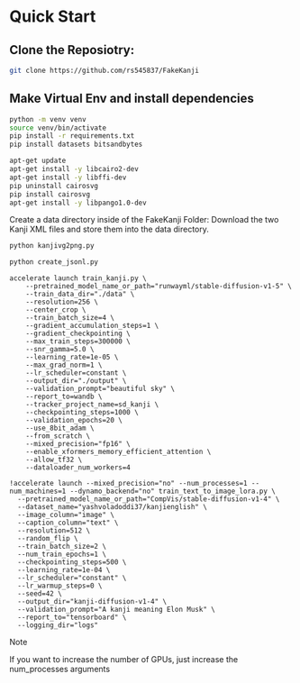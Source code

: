 # Quick Start

## Clone the Reposiotry:
```bash 
git clone https://github.com/rs545837/FakeKanji
```

## Make Virtual Env and install dependencies
```bash
python -m venv venv
source venv/bin/activate
pip install -r requirements.txt
pip install datasets bitsandbytes
```

```bash
apt-get update
apt-get install -y libcairo2-dev
apt-get install -y libffi-dev
pip uninstall cairosvg
pip install cairosvg
apt-get install -y libpango1.0-dev
```

Create a data directory inside of the FakeKanji Folder:
Download the two Kanji XML files and store them into the data directory.

```bash
python kanjivg2png.py
```

```bash
python create_jsonl.py
```


```
accelerate launch train_kanji.py \
    --pretrained_model_name_or_path="runwayml/stable-diffusion-v1-5" \
    --train_data_dir="./data" \
    --resolution=256 \
    --center_crop \
    --train_batch_size=4 \
    --gradient_accumulation_steps=1 \
    --gradient_checkpointing \
    --max_train_steps=300000 \
    --snr_gamma=5.0 \
    --learning_rate=1e-05 \
    --max_grad_norm=1 \
    --lr_scheduler=constant \
    --output_dir="./output" \
    --validation_prompt="beautiful sky" \
    --report_to=wandb \
    --tracker_project_name=sd_kanji \
    --checkpointing_steps=1000 \
    --validation_epochs=20 \
    --use_8bit_adam \
    --from_scratch \
    --mixed_precision="fp16" \
    --enable_xformers_memory_efficient_attention \
    --allow_tf32 \
    --dataloader_num_workers=4
```


```
!accelerate launch --mixed_precision="no" --num_processes=1 --num_machines=1 --dynamo_backend="no" train_text_to_image_lora.py \
  --pretrained_model_name_or_path="CompVis/stable-diffusion-v1-4" \
  --dataset_name="yashvoladoddi37/kanjienglish" \
  --image_column="image" \
  --caption_column="text" \
  --resolution=512 \
  --random_flip \
  --train_batch_size=2 \
  --num_train_epochs=1 \
  --checkpointing_steps=500 \
  --learning_rate=1e-04 \
  --lr_scheduler="constant" \
  --lr_warmup_steps=0 \
  --seed=42 \
  --output_dir="kanji-diffusion-v1-4" \
  --validation_prompt="A kanji meaning Elon Musk" \
  --report_to="tensorboard" \
  --logging_dir="logs"
```
> [!NOTE]
> If you want to increase the number of GPUs, just increase the num_processes arguments

